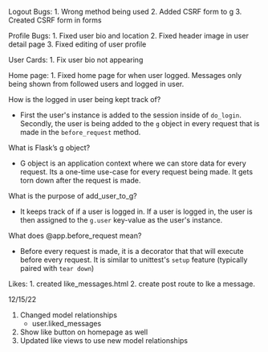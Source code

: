 Logout Bugs:
    1. Wrong method being used
    2. Added CSRF form to g
    3. Created CSRF form in forms

Profile Bugs:
    1. Fixed user bio and location
    2. Fixed header image in user detail page
    3. Fixed editing of user profile

User Cards:
    1. Fix user bio not appearing

Home page:
    1. Fixed home page for when user logged. Messages only being shown from followed users and logged in user.


How is the logged in user being kept track of?
 - First the user's instance is added to the session inside of `do_login`. Secondly, the user is being added to the `g` object in every request that is made in the `before_request` method.

What is Flask’s g object?
 - G object is an application context where we can store data for every request. Its a one-time use-case for every request being made. It gets torn down after the request is made.

What is the purpose of add_user_to_g?
 - It keeps track of if a user is logged in. If a user is logged in, the user is then assigned to the `g.user` key-value as the user's instance.

What does @app.before_request mean?
 - Before every request is made, it is a decorator that that will execute before every request. It is similar to unittest's `setup` feature (typically paired with `tear down`)


 Likes:
    1. created like_messages.html
    2. create post route to lke a message.


12/15/22
1. Changed model relationships
    - user.liked_messages
2. Show like button on homepage as well
3. Updated like views to use new model relationships
